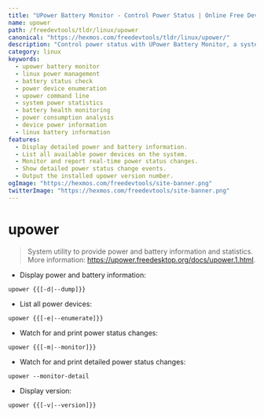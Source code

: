 ```yaml
---
title: "UPower Battery Monitor - Control Power Status | Online Free DevTools by Hexmos"
name: upower
path: /freedevtools/tldr/linux/upower
canonical: "https://hexmos.com/freedevtools/tldr/linux/upower/"
description: "Control power status with UPower Battery Monitor, a system utility for power and battery information. Monitor power devices and status changes. Free online tool, no registration required."
category: linux
keywords:
  - upower battery monitor
  - linux power management
  - battery status check
  - power device enumeration
  - upower command line
  - system power statistics
  - battery health monitoring
  - power consumption analysis
  - device power information
  - linux battery information
features:
  - Display detailed power and battery information.
  - List all available power devices on the system.
  - Monitor and report real-time power status changes.
  - Show detailed power status change events.
  - Output the installed upower version number.
ogImage: "https://hexmos.com/freedevtools/site-banner.png"
twitterImage: "https://hexmos.com/freedevtools/site-banner.png"
---
```


# upower

> System utility to provide power and battery information and statistics.
> More information: <https://upower.freedesktop.org/docs/upower.1.html>.

- Display power and battery information:

`upower {{[-d|--dump]}}`

- List all power devices:

`upower {{[-e|--enumerate]}}`

- Watch for and print power status changes:

`upower {{[-m|--monitor]}}`

- Watch for and print detailed power status changes:

`upower --monitor-detail`

- Display version:

`upower {{[-v|--version]}}`
